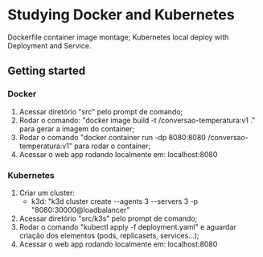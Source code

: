# Studying Docker and Kubernetes

Dockerfile container image montage;
Kubernetes local deploy with Deployment and Service.

## Getting started

### Docker

1. Acessar diretório "src" pelo prompt de comando;
2. Rodar o comando: "docker image build -t <seu-username>/conversao-temperatura:v1 ." para gerar a imagem do container;
3. Rodar o comando "docker container run -dp 8080:8080 <seu-username>/conversao-temperatura:v1" para rodar o container;
4. Acessar o web app rodando localmente em: localhost:8080

### Kubernetes

1. Criar um cluster:
   - k3d: "k3d cluster create --agents 3 --servers 3 -p "8080:30000@loadbalancer"
2. Acessar diretório "src/k3s" pelo prompt de comando;
3. Rodar o comando "kubectl apply -f deployment.yaml" e aguardar criação dos elementos (pods, replicasets, services...);
4. Acessar o web app rodando localmente em: localhost:8080
